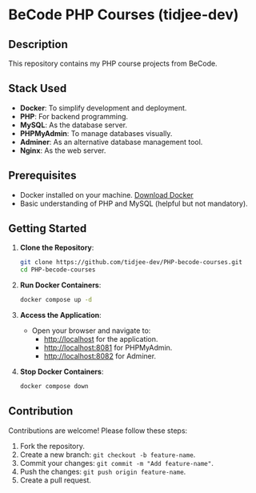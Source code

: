# BeCode PHP Courses (tidjee-dev)

## Description

This repository contains my PHP course projects from BeCode.

## Stack Used

- **Docker**: To simplify development and deployment.
- **PHP**: For backend programming.
- **MySQL**: As the database server.
- **PHPMyAdmin**: To manage databases visually.
- **Adminer**: As an alternative database management tool.
- **Nginx**: As the web server.

## Prerequisites

- Docker installed on your machine. [Download Docker](https://www.docker.com/get-started)
- Basic understanding of PHP and MySQL (helpful but not mandatory).

## Getting Started

1. **Clone the Repository**:

   ```bash
   git clone https://github.com/tidjee-dev/PHP-becode-courses.git
   cd PHP-becode-courses
   ```

2. **Run Docker Containers**:

   ```bash
   docker compose up -d
   ```

3. **Access the Application**:

   - Open your browser and navigate to:
     - [http://localhost](http://localhost) for the application.
     - [http://localhost:8081](http://localhost:8081) for PHPMyAdmin.
     - [http://localhost:8082](http://localhost:8082) for Adminer.

4. **Stop Docker Containers**:

   ```bash
   docker compose down
   ```

## Contribution

Contributions are welcome! Please follow these steps:

1. Fork the repository.
2. Create a new branch: `git checkout -b feature-name`.
3. Commit your changes: `git commit -m "Add feature-name"`.
4. Push the changes: `git push origin feature-name`.
5. Create a pull request.
